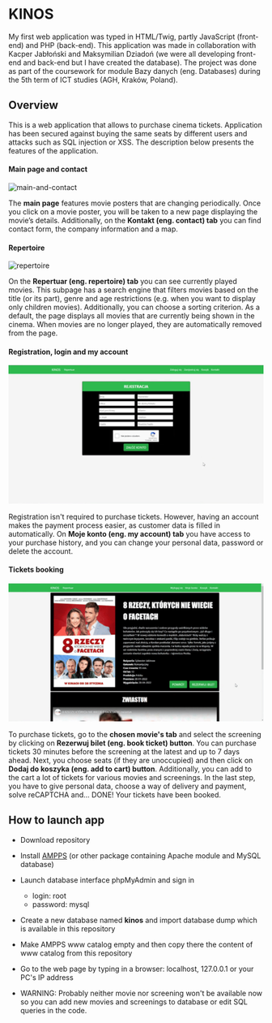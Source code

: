 # KINOS
My first web application was typed in HTML/Twig, partly JavaScript (front-end) and PHP (back-end).
This application was made in collaboration with Kacper Jabłoński and Maksymilian Dziadoń (we were all developing front-end and back-end but I have created the database). The project was done as part of the coursework for module Bazy danych (eng. Databases) during the 5th term of ICT studies (AGH, Kraków, Poland).

## Overview
This is a web application that allows to purchase cinema tickets.
Application has been secured against buying the same seats by different users and attacks such as SQL injection or XSS.
The description below presents the features of the application. 

#### Main page and contact
![main-and-contact](./gitresources/main-and-contact.gif) 

The **main page** features movie posters that are changing periodically. 
Once you click on a movie poster, you will be taken to a new page displaying the movie’s details.
Additionally, on the **Kontakt (eng. contact) tab** you can find contact form, the company information and a map.

#### Repertoire
![repertoire](./gitresources/repertoire.gif)

On the **Repertuar (eng. repertoire) tab** you can see currently played movies. This subpage has a search engine that filters movies based on the title (or its part), genre and age restrictions (e.g. when you want to display only children movies).
Additionally, you can choose a sorting criterion. As a default, the page displays all movies that are currently being shown in the cinema. When movies are no longer played, they are automatically removed from the page.  
   
#### Registration, login and my account
![register-login-profile](./gitresources/register-login-profile.gif)

Registration isn't required to purchase tickets. However, having an account makes the payment process easier, as customer data is filled in automatically.
On **Moje konto (eng. my account) tab** you have access to your purchase history, and you can change your personal data, password or delete the account.

#### Tickets booking
![tickets-booking](./gitresources/tickets-booking.gif)

To purchase tickets, go to the **chosen movie's tab** and select the screening by clicking on **Rezerwuj bilet (eng. book ticket) button**. You can purchase tickets 30 minutes before the screening at the latest and up to 7 days ahead.
Next, you choose seats (if they are unoccupied) and then click on **Dodaj do koszyka (eng. add to cart) button**. Additionally, you can add to the cart a lot of tickets for various movies and screenings.
In the last step, you have to give personal data, choose a way of delivery and payment, solve reCAPTCHA and... DONE! Your tickets have been booked.

## How to launch app
* Download repository
* Install [AMPPS](https://ampps.com/downloads/) (or other package containing Apache module and MySQL database)
* Launch database interface phpMyAdmin and sign in
	- login: root
	- password: mysql
* Create a new database named **kinos** and import database dump which is available in this repository
* Make AMPPS www catalog empty and then copy there the content of www catalog from this repository
* Go to the web page by typing in a browser: localhost, 127.0.0.1 or your PC's IP address 

* WARNING: Probably neither movie nor screening won't be available now so you can add new movies and screenings to database or edit SQL queries in the code.
